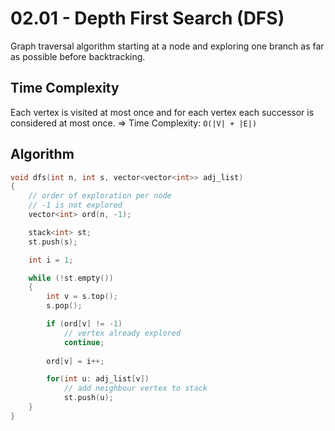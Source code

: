 # 02.01 - Depth First Search (DFS)
Graph traversal algorithm starting at a node and exploring one branch as far as possible before backtracking.

## Time Complexity
Each vertex is visited at most once and for each vertex each successor is considered at most once. => Time Complexity: `O(|V| + |E|)`

## Algorithm
```c++
void dfs(int n, int s, vector<vector<int>> adj_list)
{
    // order of exploration per node
    // -1 is not explored
    vector<int> ord(n, -1);

    stack<int> st;
    st.push(s);

    int i = 1;

    while (!st.empty())
    {
        int v = s.top();
        s.pop();

        if (ord[v] != -1)
            // vertex already explored
            continue;
        
        ord[v] = i++;

        for(int u: adj_list[v]) 
            // add neighbour vertex to stack
            st.push(u);
    }
}
```